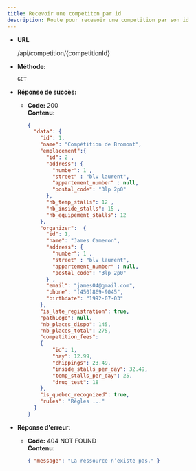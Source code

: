 ```yaml
---
title: Recevoir une competiton par id
description: Route pour recevoir une competition par son id
---
```


* **URL**

  /api/competition/{competitionId}

* **Méthode:**
  
  `GET`

* **Réponse de succès:**
  
  * **Code:** 200 <br />
    **Contenu:** 
    ```json
    {
      "data": {
        "id": 1,
        "name": "Compétition de Bromont",
        "emplacement":{
          "id": 2 ,
          "address": {
            "number": 1 ,
            "street" : "blv laurent",
            "appartement_number" : null,
            "postal_code": "3lp 2p0"
          },
          "nb_temp_stalls": 12 ,
          "nb_inside_stalls": 15 ,
          "nb_equipement_stalls": 12 
        },
        "organizer":  {
          "id": 1,
          "name": "James Cameron",
          "address": {
            "number": 1 ,
            "street" : "blv laurent",
            "appartement_number" : null,
            "postal_code": "3lp 2p0"
          } ,
          "email": "james04@gmail.com",
          "phone": "(450)869-9045",
          "birthdate": "1992-07-03" 
        },
        "is_late_registration": true,
        "pathLogo": null,
        "nb_places_dispo": 145,
        "nb_places_total": 275,
        "competition_fees": 
        {
            "id": 1,
            "hay": 12.99,
            "chippings": 23.49,
            "inside_stalls_per_day": 32.49,
            "temp_stalls_per_day": 25,
            "drug_test": 18
        },
        "is_quebec_recognized": true,
        "rules": "Règles ..."
      }       
    }
    ```

* **Réponse d'erreur:**

  * **Code:** 404 NOT FOUND <br />
    **Contenu:** 
    ```json
    { "message": "La ressource n’existe pas." }
    ```
